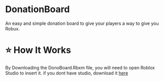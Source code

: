 # DonationBoard
An easy and simple donation board to give your players a way to give you Robux.

# ⭐ How It Works

By Downloading the DonoBoard.Rbxm file, you will need to open Roblox Studio to insert it. if you dont have studio, download it [here](https://www.roblox.com/create)
